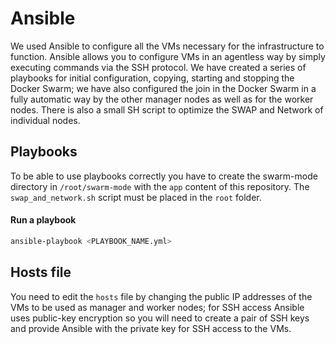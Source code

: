 # Ansible
We used Ansible to configure all the VMs necessary for the infrastructure to function. Ansible allows you to configure VMs in an agentless way by simply executing commands via the SSH protocol. We have created a series of playbooks for initial configuration, copying, starting and stopping the Docker Swarm; we have also configured the join in the Docker Swarm in a fully automatic way by the other manager nodes as well as for the worker nodes. There is also a small SH script to optimize the SWAP and Network of individual nodes.

## Playbooks
To be able to use playbooks correctly you have to create the swarm-mode directory in `/root/swarm-mode` with the `app` content of this repository. The `swap_and_network.sh` script must be placed in the `root` folder.

#### Run a playbook
```sh
ansible-playbook <PLAYBOOK_NAME.yml>
```

## Hosts file
You need to edit the `hosts` file by changing the public IP addresses of the VMs to be used as manager and worker nodes; for SSH access Ansible uses public-key encryption so you will need to create a pair of SSH keys and provide Ansible with the private key for SSH access to the VMs.
